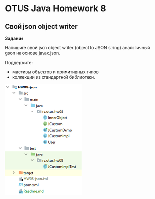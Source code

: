# OTUS Java Homework 8
## Cвой json object writer

**Задание**

Напишите свой json object writer (object to JSON string) аналогичный gson на основе javax.json.

Поддержите:
- массивы объектов и примитивных типов
- коллекции из стандартной библиотеки.

[![Структура проекта в IDEA](https://github.com/eugenesev/otus-2019-03/blob/master/img/HW-8.png)](https://github.com/eugenesev/otus-2019-03/tree/master/HW08-json)